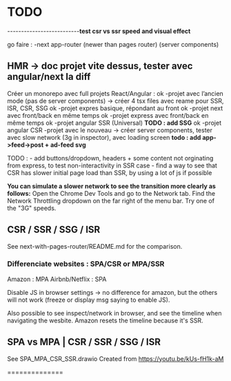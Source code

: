 
# TODO

--------------------------**test csr vs ssr speed and visual effect**

go faire :
    -next app-router (newer than pages router) (server components)

## HMR -> doc projet vite dessus, tester avec angular/next la diff

Créer un monorepo avec full projets React/Angular :
ok    -projet avec l’ancien mode (pas de server components) -> créer 4 tsx files avec reame pour SSR, ISR, CSR, SSG
ok    -projet expres basique, répondant au front
ok    -projet next avec front/back en même temps
ok    -projet express avec front/back en même temps
ok    -projet angular SSR (Universal)                                       **TODO : add SSG**
ok    -projet angular CSR
    -projet avec le nouveau -> créer server components, tester avec slow network (3g in inspector), avec loading screen     **todo : add app->feed->post + ad-feed svg**






TODO : 
    - add buttons/dropdown, headers + some content not orginating from express, to test non-interactivity in SSR case
    - find a way to see that CSR has slower initial page load than SSR, by using a lot of js if possible

**You can simulate a slower network to see the transition more clearly as follows:**
    Open the Chrome Dev Tools and go to the Network tab.
    Find the Network Throttling dropdown on the far right of the menu bar.
    Try one of the "3G" speeds.








## CSR / SSR / SSG / ISR

See next-with-pages-router/README.md for the comparison.

### Differenciate websites : SPA/CSR or MPA/SSR

Amazon : MPA
Airbnb/Netflix : SPA

Disable JS in browser settings -> no difference for amazon, but the others will not work (freeze or display msg saying to enable JS).

Also possible to see inspect/network in browser, and see the timeline when navigating the wesbite. Amazon resets the timeline because it's SSR.

## SPA vs MPA | CSR / SSR / SSG / ISR

See SPA_MPA_CSR_SSR.drawio
Created from https://youtu.be/kUs-fH1k-aM

==============
